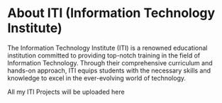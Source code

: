# About ITI (Information Technology Institute)
The Information Technology Institute (ITI) is a renowned educational institution committed to providing top-notch training in the field of Information Technology. Through their comprehensive curriculum and hands-on approach, ITI equips students with the necessary skills and knowledge to excel in the ever-evolving world of technology.

All my ITI Projects will be uploaded here
